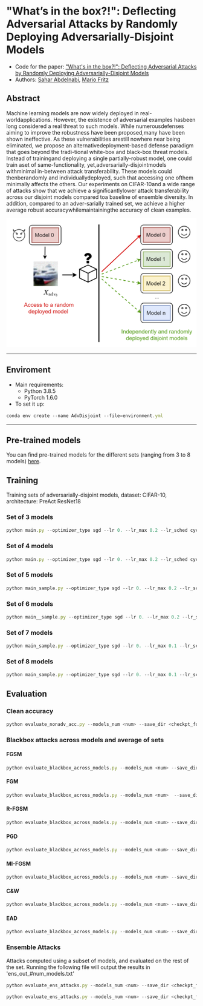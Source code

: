 # "What’s in the box?!": Deflecting Adversarial Attacks by Randomly Deploying Adversarially-Disjoint Models #
- Code for the paper: ["What's in the box?!": Deflecting Adversarial Attacks by Randomly Deploying Adversarially-Disjoint Models](https://arxiv.org/pdf/2102.05104.pdf) 
- Authors: [Sahar Abdelnabi](https://scholar.google.de/citations?user=QEiYbDYAAAAJ&hl=en), [Mario Fritz](https://cispa.saarland/group/fritz/)

## Abstract ## 
Machine learning models are now widely deployed in real-worldapplications. However, the existence of adversarial examples hasbeen long considered a real threat to such models. While numerousdefenses aiming to improve the robustness have been proposed,many have been shown ineffective. As these vulnerabilities arestill nowhere near being eliminated, we propose an alternativedeployment-based defense paradigm that goes beyond the tradi-tional white-box and black-box threat models. Instead of trainingand deploying a single partially-robust model, one could train aset of same-functionality, yet,adversarially-disjointmodels withminimal in-between attack transferability. These models could thenberandomly and individuallydeployed, such that accessing one ofthem minimally affects the others. Our experiments on CIFAR-10and a wide range of attacks show that we achieve a significantlylower attack transferability across our disjoint models compared toa baseline of ensemble diversity. In addition, compared to an adver-sarially trained set, we achieve a higher average robust accuracywhilemaintainingthe accuracy of clean examples.

<p align="center">
<img src="https://github.com/S-Abdelnabi/AdversariallyDisjoint/blob/main/teaser.PNG" width="600">
</p>

- - -

## Enviroment ##
- Main requirements:
	- Python 3.8.5
	- PyTorch 1.6.0
- To set it up: 
```javascript
conda env create --name AdvDisjoint --file=environment.yml
```
- - -
## Pre-trained models ##

You can find pre-trained models for the different sets (ranging from 3 to 8 models) [here](https://oc.cs.uni-saarland.de/owncloud/index.php/s/LSfHBZfxozQAWAm).

## Training ##
Training sets of adversarially-disjoint models, dataset: CIFAR-10, architecture:  PreAct ResNet18

### Set of 3 models ###
```javascript
python main.py --optimizer_type sgd --lr 0. --lr_max 0.2 --lr_sched cycle --epochs 76 --models_num 3 --seed 1002 --tranfser_check_interval 4 --attack_type_check pgd --include_gradient_angle 1 --gradient_weight 0.4 --start_gradient_loss 0 --end_gradient_loss 5 --include_transfer_loss 1 --start_transfer_loss 1 --include_transfer_sgn_loss 1 --transfer_loss_weight 0.5 --start_transfer_sgn_loss 2 --transfer_loss_sgn_weight 0.4 --fgm_epsilon_training 6 --arch resnet18 --batch_size 120
```
### Set of 4 models ###
```javascript
python main.py --optimizer_type sgd --lr 0. --lr_max 0.2 --lr_sched cycle --epochs 76 --models_num 4 --seed 1002 --tranfser_check_interval 4 --attack_type_check pgd --include_gradient_angle 1 --gradient_weight 0.4 --start_gradient_loss 0 --end_gradient_loss 5 --include_transfer_loss 1 --start_transfer_loss 1 --include_transfer_sgn_loss 1 --transfer_loss_weight 0.5 --start_transfer_sgn_loss 2 --transfer_loss_sgn_weight 0.4 --fgm_epsilon_training 6 --arch resnet18 --batch_size 106
```
### Set of 5 models ###
```javascript
python main_sample.py --optimizer_type sgd --lr 0. --lr_max 0.2 --lr_sched cycle --epochs 100 --models_num 5 --seed 1002 --tranfser_check_interval 4 --attack_type_check pgd --include_gradient_angle 1 --gradient_weight 0.4 --start_gradient_loss 0 --end_gradient_loss 5 --include_transfer_loss 1 --start_transfer_loss 0 --include_transfer_sgn_loss 1 --transfer_loss_weight 0.8 --start_transfer_sgn_loss 0 --transfer_loss_sgn_weight 0.8 --fgm_epsilon_training 6 --arch resnet18 --batch_size 106
```
### Set of 6 models ###
```javascript
python main__sample.py --optimizer_type sgd --lr 0. --lr_max 0.2 --lr_sched cycle --epochs 120 --models_num 6 --seed 1002 --tranfser_check_interval 4 --attack_type_check pgd --include_gradient_angle 1 --gradient_weight 0.4 --start_gradient_loss 0 --end_gradient_loss 5 --include_transfer_loss 1 --start_transfer_loss 0 --include_transfer_sgn_loss 1 --transfer_loss_weight 0.8 --start_transfer_sgn_loss 0 --transfer_loss_sgn_weight 0.8 --fgm_epsilon_training 6 --arch resnet18 --batch_size 106 
```
### Set of 7 models ###
```javascript
python main_sample.py --optimizer_type sgd --lr 0. --lr_max 0.1 --lr_sched cycle --epochs 120 --up_epochs 30 --down_epochs 90 --models_num 7 --seed 1002 --tranfser_check_interval 4 --attack_type_check pgd --include_gradient_angle 1 --gradient_weight 0.4 --start_gradient_loss 0 --end_gradient_loss 5 --include_transfer_loss 1 --start_transfer_loss 0 --include_transfer_sgn_loss 1 --transfer_loss_weight 0.8 --start_transfer_sgn_loss 0 --transfer_loss_sgn_weight 0.8 --fgm_epsilon_training 6 --arch resnet18 --batch_size 90
```
### Set of 8 models ###
```javascript
python main_sample.py --optimizer_type sgd --lr 0. --lr_max 0.1 --lr_sched cycle --epochs 120 --up_epochs 30 --down_epochs 90 --models_num 8 --seed 1002 --tranfser_check_interval 4 --attack_type_check pgd --include_gradient_angle 1 --gradient_weight 0.4 --start_gradient_loss 0 --end_gradient_loss 5 --include_transfer_loss 1 --start_transfer_loss 0 --include_transfer_sgn_loss 1 --transfer_loss_weight 0.8 --start_transfer_sgn_loss 0 --transfer_loss_sgn_weight 0.8 --fgm_epsilon_training 6 --arch resnet18 --batch_size 75 
```
## Evaluation ##

### Clean accuracy ###
```javascript
python evaluate_nonadv_acc.py --models_num <num> --save_dir <checkpt_folder>  --arch resnet18 --batch_size 128 --checkpt _best
```

### Blackbox attacks across models and average of sets ###
#### FGSM ####
```javascript
python evaluate_blackbox_across_models.py --models_num <num> --save_dir <checkpt_folder> --attack_type fgsm --epsilon 0.031 --arch resnet18 --batch_size 128 --checkpt _best
```
#### FGM ####
```javascript
python evaluate_blackbox_across_models.py --models_num <num>  --save_dir <checkpt_folder> --attack_type fgm --epsilon 1 --arch resnet18 --batch_size 128 --checkpt _best
```
#### R-FGSM ####
```javascript
python evaluate_blackbox_across_models.py --models_num <num> --save_dir <checkpt_folder> --attack_type rfgsm --epsilon 0.031 --arch resnet18 --batch_size 128 --checkpt _best
```
#### PGD ####
```javascript
python evaluate_blackbox_across_models.py --models_num <num> --save_dir <checkpt_folder> --attack_type pgd --epsilon 0.031 --alpha 0.0078 --bim_itrs <iters> --arch resnet18 --batch_size 128 --checkpt _best
```
#### MI-FGSM ####
```javascript
python evaluate_blackbox_across_models.py --models_num <num> --save_dir <checkpt_folder> --attack_type mifgsm --epsilon 0.031 --alpha 0.0031 --mi_itrs 20 --arch resnet18 --batch_size 128 --checkpt _best
```
#### C&W ####
```javascript
python evaluate_blackbox_across_models.py --models_num <num> --save_dir <checkpt_folder> --attack_type cw --cw_c 1.0 --arch resnet18 --batch_size 128 --checkpt _best --cw_conf <conf>
```
#### EAD ####
```javascript
python evaluate_blackbox_across_models.py --models_num <num> --save_dir <checkpt_folder> --attack_type ead --arch resnet18 --batch_size 128 --checkpt _best --ead_conf <conf> 
```
### Ensemble Attacks ###
Attacks computed using a subset of models, and evaluated on the rest of the set. Running the following file will output the results in 'ens_out_#num_models.txt'

```javascript
python evaluate_ens_attacks.py --models_num <num> --save_dir <checkpt_folder> --attack_type fgsm --epsilon 0.031 --batch_size 128 --checkpt _best
```

```javascript
python evaluate_ens_attacks.py --models_num <num> --save_dir <checkpt_folder>  --attack_type pgd --epsilon 0.031 --alpha 0.0078 --bim_itrs 20 --arch resnet18 --batch_size 128 --checkpt _best
```


